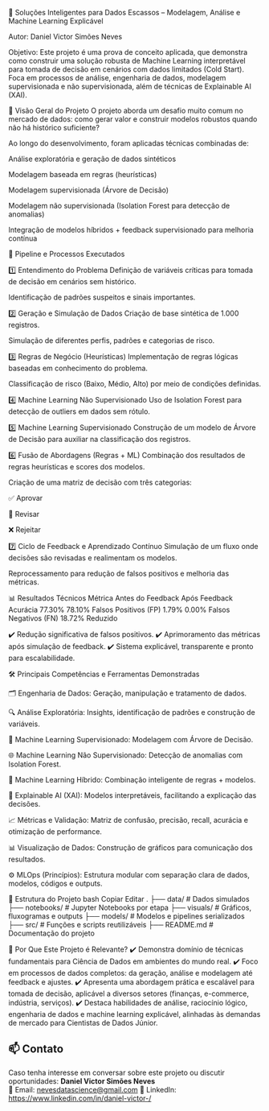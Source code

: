 🧠 Soluções Inteligentes para Dados Escassos – Modelagem, Análise e Machine Learning Explicável

Autor: Daniel Victor Simões Neves

Objetivo: Este projeto é uma prova de conceito aplicada, que demonstra como construir uma solução robusta de Machine Learning interpretável para tomada de decisão em cenários com dados limitados (Cold Start). Foca em processos de análise, engenharia de dados, modelagem supervisionada e não supervisionada, além de técnicas de Explainable AI (XAI).

🚀 Visão Geral do Projeto
O projeto aborda um desafio muito comum no mercado de dados: como gerar valor e construir modelos robustos quando não há histórico suficiente?

Ao longo do desenvolvimento, foram aplicadas técnicas combinadas de:

Análise exploratória e geração de dados sintéticos

Modelagem baseada em regras (heurísticas)

Modelagem supervisionada (Árvore de Decisão)

Modelagem não supervisionada (Isolation Forest para detecção de anomalias)

Integração de modelos híbridos + feedback supervisionado para melhoria contínua

🔧 Pipeline e Processos Executados

1️⃣ Entendimento do Problema
Definição de variáveis críticas para tomada de decisão em cenários sem histórico.

Identificação de padrões suspeitos e sinais importantes.

2️⃣ Geração e Simulação de Dados
Criação de base sintética de 1.000 registros.

Simulação de diferentes perfis, padrões e categorias de risco.

3️⃣ Regras de Negócio (Heurísticas)
Implementação de regras lógicas baseadas em conhecimento do problema.

Classificação de risco (Baixo, Médio, Alto) por meio de condições definidas.

4️⃣ Machine Learning Não Supervisionado
Uso de Isolation Forest para detecção de outliers em dados sem rótulo.

5️⃣ Machine Learning Supervisionado
Construção de um modelo de Árvore de Decisão para auxiliar na classificação dos registros.

6️⃣ Fusão de Abordagens (Regras + ML)
Combinação dos resultados de regras heurísticas e scores dos modelos.

Criação de uma matriz de decisão com três categorias:

✅ Aprovar

🧐 Revisar

❌ Rejeitar

7️⃣ Ciclo de Feedback e Aprendizado Contínuo
Simulação de um fluxo onde decisões são revisadas e realimentam os modelos.

Reprocessamento para redução de falsos positivos e melhoria das métricas.

📊 Resultados Técnicos
Métrica	Antes do Feedback	Após Feedback
Acurácia	77.30%	78.10%
Falsos Positivos (FP)	1.79%	0.00%
Falsos Negativos (FN)	18.72%	Reduzido

✔️ Redução significativa de falsos positivos.
✔️ Aprimoramento das métricas após simulação de feedback.
✔️ Sistema explicável, transparente e pronto para escalabilidade.

🛠️ Principais Competências e Ferramentas Demonstradas

🗂️ Engenharia de Dados: Geração, manipulação e tratamento de dados.

🔍 Análise Exploratória: Insights, identificação de padrões e construção de variáveis.

🧠 Machine Learning Supervisionado: Modelagem com Árvore de Decisão.

🌐 Machine Learning Não Supervisionado: Detecção de anomalias com Isolation Forest.

🔁 Machine Learning Híbrido: Combinação inteligente de regras + modelos.

🧠 Explainable AI (XAI): Modelos interpretáveis, facilitando a explicação das decisões.

📈 Métricas e Validação: Matriz de confusão, precisão, recall, acurácia e otimização de performance.

📊 Visualização de Dados: Construção de gráficos para comunicação dos resultados.

⚙️ MLOps (Princípios): Estrutura modular com separação clara de dados, modelos, códigos e outputs.

📂 Estrutura do Projeto
bash
Copiar
Editar
.
├── data/                  # Dados simulados
├── notebooks/             # Jupyter Notebooks por etapa
├── visuals/               # Gráficos, fluxogramas e outputs
├── models/                # Modelos e pipelines serializados
├── src/                   # Funções e scripts reutilizáveis
├── README.md              # Documentação do projeto

🎯 Por Que Este Projeto é Relevante?
✔️ Demonstra domínio de técnicas fundamentais para Ciência de Dados em ambientes do mundo real.
✔️ Foco em processos de dados completos: da geração, análise e modelagem até feedback e ajustes.
✔️ Apresenta uma abordagem prática e escalável para tomada de decisão, aplicável a diversos setores (finanças, e-commerce, indústria, serviços).
✔️ Destaca habilidades de análise, raciocínio lógico, engenharia de dados e machine learning explicável, alinhadas às demandas de mercado para Cientistas de Dados Júnior.


## 📫 Contato

Caso tenha interesse em conversar sobre este projeto ou discutir oportunidades:
**Daniel Victor Simões Neves**  
📧 Email: nevesdatascience@gmail.com 
💼 LinkedIn: https://www.linkedin.com/in/daniel-victor-/
